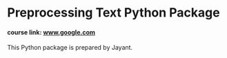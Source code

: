 # Preprocessing Text Python Package

#### course link: www.google.com

This Python package is prepared by Jayant.